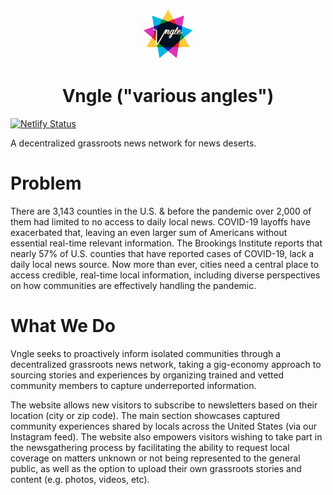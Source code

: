  <p align="center">
  <a href="https://www.vngle.com/">
    <img alt="Vngle" src="./static/images/logo.png" width="80" />
  </a>
</p>
<h1 align="center">
  Vngle ("various angles")
</h1>

[![Netlify Status](https://api.netlify.com/api/v1/badges/ba4d769c-2311-41bb-bf9d-20989146d986/deploy-status)](https://app.netlify.com/sites/vngle/deploys)

A decentralized grassroots news network for news deserts.

# Problem

There are 3,143 counties in the U.S. & before the pandemic over 2,000 of them had limited to no access to daily local news. COVID-19 layoffs have exacerbated that, leaving an even larger sum of Americans without essential real-time relevant information. The Brookings Institute reports that nearly 57% of U.S. counties that have reported cases of COVID-19, lack a daily local news source. Now more than ever, cities need a central place to access credible, real-time local information, including diverse perspectives on how communities are effectively handling the pandemic.

# What We Do

Vngle seeks to proactively inform isolated communities through a decentralized grassroots news network, taking a gig-economy approach to sourcing stories and experiences by organizing trained and vetted community members to capture underreported information.

The website allows new visitors to subscribe to newsletters based on their location (city or zip code). The main section showcases captured community experiences shared by locals across the United States (via our Instagram feed). The website also empowers visitors wishing to take part in the newsgathering process by facilitating the ability to request local coverage on matters unknown or not being represented to the general public, as well as the option to upload their own grassroots stories and content (e.g. photos, videos, etc).
